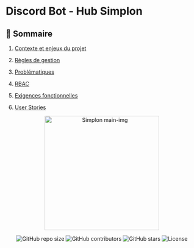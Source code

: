 
# Discord Bot - Hub Simplon



## 📖 Sommaire

1. [Contexte et enjeux du projet](./doc/contexte-et-enjeux/contexte-et-enjeux.md#-sommaire)

2. [Règles de gestion](./doc/regles-de-gestion/regles-de-gestion.md)

3. [Problématiques](./doc/Problematiques/Problematiques.md)

4. [RBAC](./doc/RBAC/RBAC.md)

5. [Exigences fonctionnelles](./doc/exigences/exigences.md)

6. [User Stories](./doc/UserStory/UserStory.md)

  






<p  align="center"><img  src="assets/img/discord-img.webp"  alt="Simplon main-img"  width="300"  height="auto"/></p>

<div  align="center">

<img  src="https://img.shields.io/github/repo-size/Simplon-hdf/discord-p4-bot-simplon-hub-doc"  alt="GitHub repo size" />

<img  src="https://img.shields.io/github/contributors/Simplon-hdf/discord-p4-bot-simplon-hub-doc"  alt="GitHub contributors" />

<img  src="https://img.shields.io/github/stars/Simplon-hdf/discord-p4-bot-simplon-hub-doc?style=social"  alt="GitHub stars" />

<img  src="https://img.shields.io/github/license/Simplon-hdf/discord-p4-bot-simplon-hub-doc"  alt="License" />

</div>


